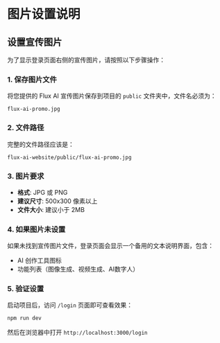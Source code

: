 # 图片设置说明

## 设置宣传图片

为了显示登录页面右侧的宣传图片，请按照以下步骤操作：

### 1. 保存图片文件

将您提供的 Flux AI 宣传图片保存到项目的 `public` 文件夹中，文件名必须为：

```
flux-ai-promo.jpg
```

### 2. 文件路径

完整的文件路径应该是：

```
flux-ai-website/public/flux-ai-promo.jpg
```

### 3. 图片要求

- **格式**: JPG 或 PNG
- **建议尺寸**: 500x300 像素以上
- **文件大小**: 建议小于 2MB

### 4. 如果图片未设置

如果未找到宣传图片文件，登录页面会显示一个备用的文本说明界面，包含：
- AI 创作工具图标
- 功能列表（图像生成、视频生成、AI数字人）

### 5. 验证设置

启动项目后，访问 `/login` 页面即可查看效果：

```bash
npm run dev
```

然后在浏览器中打开 `http://localhost:3000/login` 